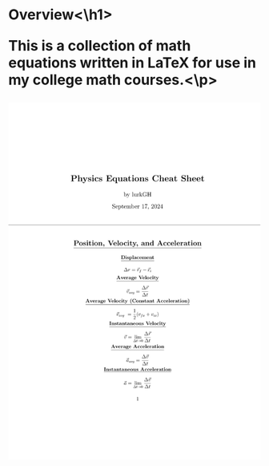 <h1>Overview<\h1>

<p>This is a collection of math equations written in LaTeX for use in my college math courses.<\p>

<p align="center">
    <img src="physics.png">
</p>